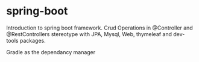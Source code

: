 # spring-boot
Introduction to spring boot framework. Crud Operations in @Controller and @RestControllers stereotype with
JPA, Mysql, Web, thymeleaf and dev-tools packages.

Gradle as the dependancy manager
